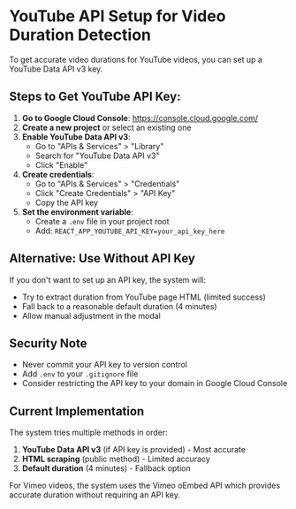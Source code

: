 # YouTube API Setup for Video Duration Detection

To get accurate video durations for YouTube videos, you can set up a YouTube Data API v3 key.

## Steps to Get YouTube API Key:

1. **Go to Google Cloud Console**: https://console.cloud.google.com/
2. **Create a new project** or select an existing one
3. **Enable YouTube Data API v3**:
   - Go to "APIs & Services" > "Library"
   - Search for "YouTube Data API v3"
   - Click "Enable"
4. **Create credentials**:
   - Go to "APIs & Services" > "Credentials"
   - Click "Create Credentials" > "API Key"
   - Copy the API key
5. **Set the environment variable**:
   - Create a `.env` file in your project root
   - Add: `REACT_APP_YOUTUBE_API_KEY=your_api_key_here`

## Alternative: Use Without API Key

If you don't want to set up an API key, the system will:
- Try to extract duration from YouTube page HTML (limited success)
- Fall back to a reasonable default duration (4 minutes)
- Allow manual adjustment in the modal

## Security Note

- Never commit your API key to version control
- Add `.env` to your `.gitignore` file
- Consider restricting the API key to your domain in Google Cloud Console

## Current Implementation

The system tries multiple methods in order:
1. **YouTube Data API v3** (if API key is provided) - Most accurate
2. **HTML scraping** (public method) - Limited accuracy
3. **Default duration** (4 minutes) - Fallback option

For Vimeo videos, the system uses the Vimeo oEmbed API which provides accurate duration without requiring an API key.
